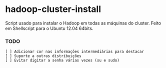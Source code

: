 hadoop-cluster-install
======================

Script usado para instalar o Hadoop em todas as máquinas do cluster. Feito em Shellscript para o Ubuntu 12.04 64bits.

### TODO

	[ ] Adicionar cor nas informações intermediárias para destacar
	[ ] Suporte a outras distribuições
	[ ] Evitar digitar a senha várias vezes (su e sudo)
